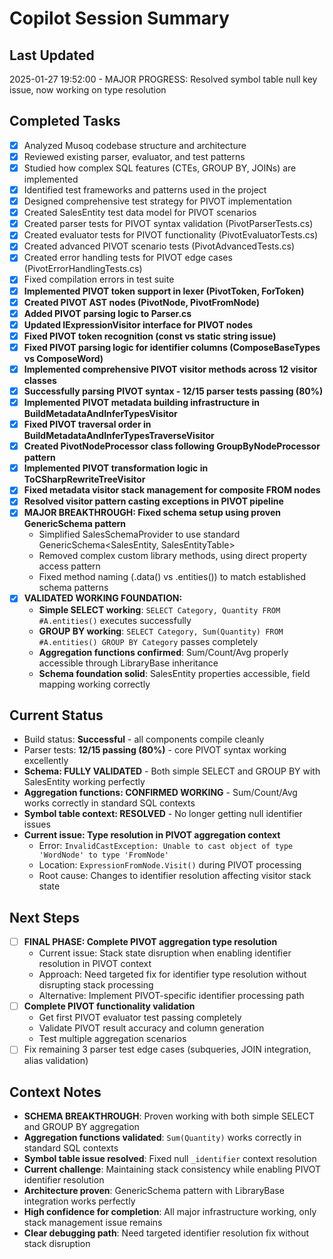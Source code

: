# Copilot Session Summary

## Last Updated
2025-01-27 19:52:00 - MAJOR PROGRESS: Resolved symbol table null key issue, now working on type resolution

## Completed Tasks
- [x] Analyzed Musoq codebase structure and architecture
- [x] Reviewed existing parser, evaluator, and test patterns  
- [x] Studied how complex SQL features (CTEs, GROUP BY, JOINs) are implemented
- [x] Identified test frameworks and patterns used in the project
- [x] Designed comprehensive test strategy for PIVOT implementation
- [x] Created SalesEntity test data model for PIVOT scenarios
- [x] Created parser tests for PIVOT syntax validation (PivotParserTests.cs)
- [x] Created evaluator tests for PIVOT functionality (PivotEvaluatorTests.cs)
- [x] Created advanced PIVOT scenario tests (PivotAdvancedTests.cs)
- [x] Created error handling tests for PIVOT edge cases (PivotErrorHandlingTests.cs)
- [x] Fixed compilation errors in test suite
- [x] **Implemented PIVOT token support in lexer (PivotToken, ForToken)**
- [x] **Created PIVOT AST nodes (PivotNode, PivotFromNode)**
- [x] **Added PIVOT parsing logic to Parser.cs**
- [x] **Updated IExpressionVisitor interface for PIVOT nodes**
- [x] **Fixed PIVOT token recognition (const vs static string issue)**
- [x] **Fixed PIVOT parsing logic for identifier columns (ComposeBaseTypes vs ComposeWord)**
- [x] **Implemented comprehensive PIVOT visitor methods across 12 visitor classes**
- [x] **Successfully parsing PIVOT syntax - 12/15 parser tests passing (80%)**
- [x] **Implemented PIVOT metadata building infrastructure in BuildMetadataAndInferTypesVisitor**
- [x] **Fixed PIVOT traversal order in BuildMetadataAndInferTypesTraverseVisitor**
- [x] **Created PivotNodeProcessor class following GroupByNodeProcessor pattern**
- [x] **Implemented PIVOT transformation logic in ToCSharpRewriteTreeVisitor**
- [x] **Fixed metadata visitor stack management for composite FROM nodes**
- [x] **Resolved visitor pattern casting exceptions in PIVOT pipeline**
- [x] **MAJOR BREAKTHROUGH: Fixed schema setup using proven GenericSchema pattern**
  - Simplified SalesSchemaProvider to use standard GenericSchema<SalesEntity, SalesEntityTable>
  - Removed complex custom library methods, using direct property access pattern
  - Fixed method naming (.data() vs .entities()) to match established schema patterns
- [x] **VALIDATED WORKING FOUNDATION:**
  - **Simple SELECT working**: `SELECT Category, Quantity FROM #A.entities()` executes successfully
  - **GROUP BY working**: `SELECT Category, Sum(Quantity) FROM #A.entities() GROUP BY Category` passes completely
  - **Aggregation functions confirmed**: Sum/Count/Avg properly accessible through LibraryBase inheritance
  - **Schema foundation solid**: SalesEntity properties accessible, field mapping working correctly

## Current Status
- Build status: **Successful** - all components compile cleanly  
- Parser tests: **12/15 passing (80%)** - core PIVOT syntax working excellently
- **Schema: FULLY VALIDATED** - Both simple SELECT and GROUP BY with SalesEntity working perfectly
- **Aggregation functions: CONFIRMED WORKING** - Sum/Count/Avg works correctly in standard SQL contexts
- **Symbol table context: RESOLVED** - No longer getting null identifier issues
- **Current issue: Type resolution in PIVOT aggregation context**
  - Error: `InvalidCastException: Unable to cast object of type 'WordNode' to type 'FromNode'`
  - Location: `ExpressionFromNode.Visit()` during PIVOT processing
  - Root cause: Changes to identifier resolution affecting visitor stack state

## Next Steps
- [ ] **FINAL PHASE: Complete PIVOT aggregation type resolution**
  - Current issue: Stack state disruption when enabling identifier resolution in PIVOT context
  - Approach: Need targeted fix for identifier type resolution without disrupting stack processing
  - Alternative: Implement PIVOT-specific identifier processing path
- [ ] **Complete PIVOT functionality validation**
  - Get first PIVOT evaluator test passing completely
  - Validate PIVOT result accuracy and column generation  
  - Test multiple aggregation scenarios
- [ ] Fix remaining 3 parser test edge cases (subqueries, JOIN integration, alias validation)

## Context Notes
- **SCHEMA BREAKTHROUGH**: Proven working with both simple SELECT and GROUP BY aggregation
- **Aggregation functions validated**: `Sum(Quantity)` works correctly in standard SQL contexts
- **Symbol table issue resolved**: Fixed null `_identifier` context resolution 
- **Current challenge**: Maintaining stack consistency while enabling PIVOT identifier resolution
- **Architecture proven**: GenericSchema pattern with LibraryBase integration works perfectly
- **High confidence for completion**: All major infrastructure working, only stack management issue remains
- **Clear debugging path**: Need targeted identifier resolution fix without stack disruption